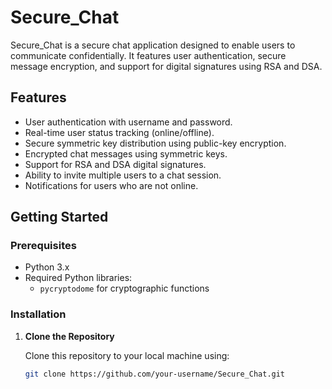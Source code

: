 # Secure_Chat

Secure_Chat is a secure chat application designed to enable users to communicate confidentially. It features user authentication, secure message encryption, and support for digital signatures using RSA and DSA.

## Features

- User authentication with username and password.
- Real-time user status tracking (online/offline).
- Secure symmetric key distribution using public-key encryption.
- Encrypted chat messages using symmetric keys.
- Support for RSA and DSA digital signatures.
- Ability to invite multiple users to a chat session.
- Notifications for users who are not online.

## Getting Started

### Prerequisites

- Python 3.x
- Required Python libraries:
  - `pycryptodome` for cryptographic functions

### Installation

1. **Clone the Repository**

   Clone this repository to your local machine using:
   ```bash
   git clone https://github.com/your-username/Secure_Chat.git
